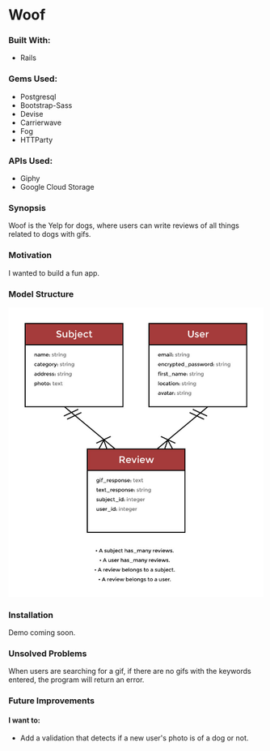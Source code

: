 # Woof

### Built With:

- Rails

### Gems Used:

- Postgresql
- Bootstrap-Sass
- Devise
- Carrierwave
- Fog
- HTTParty

### APIs Used:

- Giphy
- Google Cloud Storage

### Synopsis

Woof is the Yelp for dogs, where users can write reviews of all things related to dogs with gifs.

### Motivation

I wanted to build a fun app.


### Model Structure

![erd](/app/assets/images/erd.jpg)

### Installation

Demo coming soon.

### Unsolved Problems

When users are searching for a gif, if there are no gifs with the keywords entered, the program will return an error.


### Future Improvements

#### I want to:

- Add a validation that detects if a new user's photo is of a dog or not.
